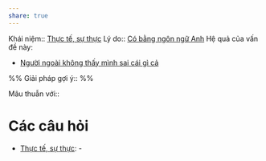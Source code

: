 ```yaml
---
share: true
---
```

Khái niệm:: [Thực tế, sự thực](../T%E1%BB%AB%20%C4%91i%E1%BB%83n/Trung%20t%C3%ADnh/Th%E1%BB%B1c%20t%E1%BA%BF,%20s%E1%BB%B1%20th%E1%BB%B1c.md)
Lý do:: [Có bằng ngôn ngữ Anh](C%C3%B3%20b%E1%BA%B1ng%20ng%C3%B4n%20ng%E1%BB%AF%20Anh.md)
Hệ quả của vấn đề này:
- [Người ngoài không thấy mình sai cái gì cả](../C%C3%A1c%20v%C3%B2ng%20lu%E1%BA%A9n%20qu%E1%BA%A9n/Ti%E1%BA%BFp%20nh%E1%BA%ADn%20c%E1%BB%A7a%20ng%C6%B0%E1%BB%9Di%20ngo%C3%A0i/Ng%C6%B0%E1%BB%9Di%20ngo%C3%A0i%20kh%C3%B4ng%20th%E1%BA%A5y%20m%C3%ACnh%20sai%20c%C3%A1i%20g%C3%AC%20c%E1%BA%A3.md)


%%
Giải pháp gợi ý:: 
%%



Mâu thuẫn với:: 
# Các câu hỏi
- [Thực tế, sự thực](../T%E1%BB%AB%20%C4%91i%E1%BB%83n/Trung%20t%C3%ADnh/Th%E1%BB%B1c%20t%E1%BA%BF,%20s%E1%BB%B1%20th%E1%BB%B1c.md): \-

